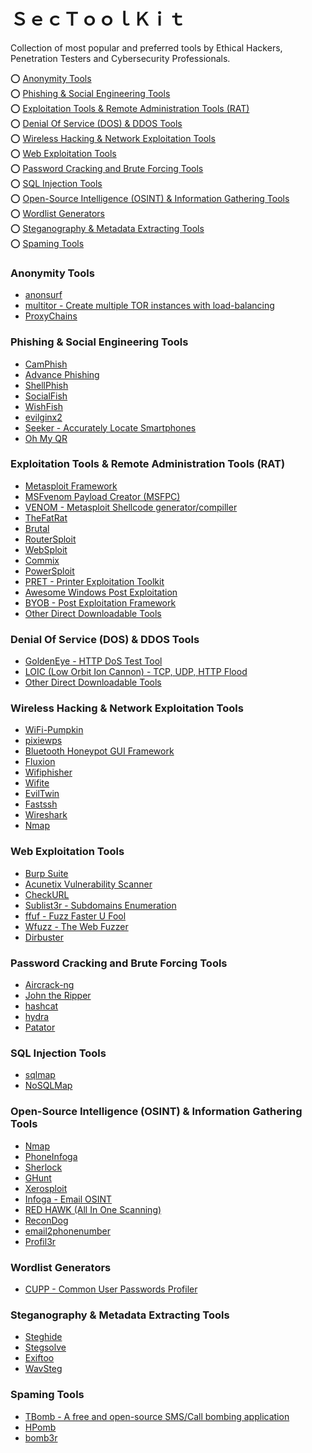 # ＳｅｃＴｏｏｌＫｉｔ
Collection of most popular and preferred tools by Ethical Hackers, Penetration Testers and Cybersecurity Professionals.

⭕️ [Anonymity Tools](#anonymity-tools)<br>
⭕️ [Phishing & Social Engineering Tools](#phishing--social-engineering-tools)<br>
⭕️ [Exploitation Tools & Remote Administration Tools (RAT)](#exploitation-tools--remote-administration-tools-rat)<br>
⭕️ [Denial Of Service (DOS) & DDOS Tools](#denial-of-service-dos--ddos-tools)<br>
⭕️ [Wireless Hacking & Network Exploitation Tools](#wireless-hacking--network-exploitation-tools)<br>
⭕️ [Web Exploitation Tools](#web-exploitation-tools)<br>
⭕️ [Password Cracking and Brute Forcing Tools](#password-cracking-and-brute-forcing-tools)<br>
⭕️ [SQL Injection Tools](#sql-injection-tools)<br>
⭕️ [Open-Source Intelligence (OSINT) & Information Gathering Tools](#open-source-intelligence-osint--information-gathering-tools)<br>
⭕️ [Wordlist Generators](#wordlist-generators)<br>
⭕️ [Steganography & Metadata Extracting Tools](#steganography--metadata-extracting-tools)<br>
⭕️ [Spaming Tools](#spaming-tools)<br>

### Anonymity Tools
- [anonsurf](https://github.com/Und3rf10w/kali-anonsurf)
- [multitor - Create multiple TOR instances with load-balancing](https://github.com/trimstray/multitor)
- [ProxyChains](https://github.com/haad/proxychains)

### Phishing & Social Engineering Tools
- [CamPhish](https://github.com/techchipnet/CamPhish)
- [Advance Phishing](https://github.com/Ignitetch/AdvPhishing)
- [ShellPhish](https://github.com/suljot/shellphish)
- [SocialFish](https://github.com/UndeadSec/SocialFish)
- [WishFish](https://github.com/kinghacker0/WishFish)
- [evilginx2](https://github.com/kgretzky/evilginx2)
- [Seeker - Accurately Locate Smartphones](https://github.com/thewhiteh4t/seeker)
- [Oh My QR](https://github.com/cryptedwolf/ohmyqr)

### Exploitation Tools & Remote Administration Tools (RAT)
- [Metasploit Framework](https://github.com/rapid7/metasploit-framework)
- [MSFvenom Payload Creator (MSFPC)](https://github.com/g0tmi1k/msfpc)
- [VENOM - Metasploit Shellcode generator/compiller](https://github.com/r00t-3xp10it/venom)
- [TheFatRat](https://github.com/screetsec/TheFatRat)
- [Brutal](https://github.com/screetsec/Brutal)
- [RouterSploit](https://github.com/threat9/routersploit)
- [WebSploit](https://github.com/The404Hacking/websploit )
- [Commix](https://github.com/commixproject/commix)
- [PowerSploit](https://github.com/PowerShellMafia/PowerSploit)
- [PRET - Printer Exploitation Toolkit](https://github.com/RUB-NDS/PRET)
- [Awesome Windows Post Exploitation](https://github.com/emilyanncr/Windows-Post-Exploitation)
- [BYOB - Post Exploitation Framework](https://github.com/malwaredllc/byob)
- [Other Direct Downloadable Tools](https://github.com/codelust/SecToolKit/tree/main/Remote%20Administration%20Tools%20(RAT))

### Denial Of Service (DOS) & DDOS Tools
- [GoldenEye - HTTP DoS Test Tool](https://github.com/jseidl/GoldenEye)
- [LOIC (Low Orbit Ion Cannon) - TCP, UDP, HTTP Flood](https://sourceforge.net/projects/loic/)
- [Other Direct Downloadable Tools](https://github.com/codelust/SecToolKit/tree/main/Denial%20Of%20Service%20(DOS)%20%26%20DDOS%20Tools)

### Wireless Hacking & Network Exploitation Tools
- [WiFi-Pumpkin](https://github.com/P0cL4bs/wifipumpkin3)
- [pixiewps](https://github.com/wiire/pixiewps)
- [Bluetooth Honeypot GUI Framework](https://github.com/andrewmichaelsmith/bluepot)
- [Fluxion](https://github.com/thehackingsage/Fluxion)
- [Wifiphisher](https://github.com/wifiphisher/wifiphisher)
- [Wifite](https://github.com/derv82/wifite2)
- [EvilTwin](https://github.com/Z4nzu/fakeap)
- [Fastssh](https://github.com/Z4nzu/fastssh)
- [Wireshark](https://github.com/wireshark/wireshark)
- [Nmap](https://github.com/nmap/nmap)

### Web Exploitation Tools
- [Burp Suite](https://portswigger.net/burp)
- [Acunetix Vulnerability Scanner](https://www.acunetix.com/vulnerability-scanner/)
- [CheckURL](https://github.com/UndeadSec/checkURL)
- [Sublist3r - Subdomains Enumeration](https://github.com/aboul3la/Sublist3r)
- [ffuf - Fuzz Faster U Fool](https://github.com/ffuf/ffuf)
- [Wfuzz - The Web Fuzzer](https://github.com/xmendez/wfuzz)
- [Dirbuster](https://sourceforge.net/projects/dirbuster/files/DirBuster%20Source/1.0-RC1/)

### Password Cracking and Brute Forcing Tools
- [Aircrack-ng](https://github.com/aircrack-ng/aircrack-ng)
- [John the Ripper](https://github.com/openwall/john)
- [hashcat](https://github.com/hashcat/hashcat)
- [hydra](https://github.com/vanhauser-thc/thc-hydra)
- [Patator](https://github.com/lanjelot/patator)

### SQL Injection Tools
- [sqlmap](https://github.com/sqlmapproject/sqlmap)
- [NoSQLMap](https://github.com/codingo/NoSQLMap)

### Open-Source Intelligence (OSINT) & Information Gathering Tools
- [Nmap](https://github.com/nmap/nmap)
- [PhoneInfoga](https://github.com/sundowndev/phoneinfoga)
- [Sherlock](https://github.com/sherlock-project/sherlock)
- [GHunt](https://github.com/mxrch/GHunt)
- [Xerosploit](https://github.com/LionSec/xerosploit)
- [Infoga - Email OSINT](https://github.com/m4ll0k/Infoga)
- [RED HAWK (All In One Scanning)](https://github.com/Tuhinshubhra/RED_HAWK)
- [ReconDog](https://github.com/s0md3v/ReconDog)
- [email2phonenumber](https://github.com/martinvigo/email2phonenumber)
- [Profil3r](https://github.com/MrNonoss/Profil3r-docker)

### Wordlist Generators
- [CUPP - Common User Passwords Profiler](https://github.com/Mebus/cupp)

### Steganography & Metadata Extracting Tools
- [Steghide](https://github.com/StefanoDeVuono/steghide)
- [Stegsolve](https://github.com/eugenekolo/sec-tools/tree/master/stego/stegsolve/stegsolve)
- [Exiftoo](https://www.sno.phy.queensu.ca/~phil/exiftool/)
- [WavSteg](https://github.com/ragibson/Steganography#WavSteg)

### Spaming Tools
- [TBomb - A free and open-source SMS/Call bombing application](https://github.com/TheSpeedX/TBomb)
- [HPomb](https://github.com/secanonm/HPomb)
- [bomb3r](https://github.com/iMro0t/bomb3r)
